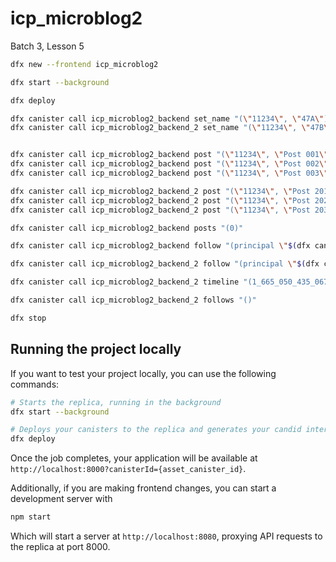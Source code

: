 # icp_microblog2

Batch 3, Lesson 5

```bash
dfx new --frontend icp_microblog2

dfx start --background

dfx deploy

dfx canister call icp_microblog2_backend set_name "(\"11234\", \"47A\")"
dfx canister call icp_microblog2_backend_2 set_name "(\"11234\", \"47B\")"


dfx canister call icp_microblog2_backend post "(\"11234\", \"Post 001\")"
dfx canister call icp_microblog2_backend post "(\"11234\", \"Post 002\")"
dfx canister call icp_microblog2_backend post "(\"11234\", \"Post 003\")"

dfx canister call icp_microblog2_backend_2 post "(\"11234\", \"Post 201\")"
dfx canister call icp_microblog2_backend_2 post "(\"11234\", \"Post 202\")"
dfx canister call icp_microblog2_backend_2 post "(\"11234\", \"Post 203\")"

dfx canister call icp_microblog2_backend posts "(0)"

dfx canister call icp_microblog2_backend follow "(principal \"$(dfx canister id icp_microblog2_backend_2)\")"

dfx canister call icp_microblog2_backend_2 follow "(principal \"$(dfx canister id icp_microblog2_backend)\")"

dfx canister call icp_microblog2_backend_2 timeline "(1_665_050_435_067_461_000)"

dfx canister call icp_microblog2_backend_2 follows "()"

dfx stop

```

## Running the project locally

If you want to test your project locally, you can use the following commands:

```bash
# Starts the replica, running in the background
dfx start --background

# Deploys your canisters to the replica and generates your candid interface
dfx deploy
```

Once the job completes, your application will be available at `http://localhost:8000?canisterId={asset_canister_id}`.

Additionally, if you are making frontend changes, you can start a development server with

```bash
npm start
```

Which will start a server at `http://localhost:8080`, proxying API requests to the replica at port 8000.

